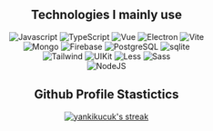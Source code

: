 <h2 align="center">Technologies I mainly use</h2>
<p align="center">
  <img alt="Javascript" src="https://img.shields.io/badge/-JavaScript-090909?style=for-the-badge&logo=JavaScript"></a> 
  <img alt="TypeScript" src="https://img.shields.io/badge/-TypeScript-090909?style=for-the-badge&logo=TypeScript"></a> 
  <img alt="Vue" src="https://img.shields.io/badge/-Vue.js-090909?style=for-the-badge&logo=Vue.js"></a> 
  <img alt="Electron" src="https://img.shields.io/badge/-Electron-090909?style=for-the-badge&logo=Electron"></a>
  <img alt="Vite" src="https://img.shields.io/badge/-Vite-090909?style=for-the-badge&logo=Vite"></a> 
  <br />
  <img alt="Mongo" src="https://img.shields.io/badge/-MongoDB-090909?style=for-the-badge&logo=MongoDB"></a> 
  <img alt="Firebase" src="https://img.shields.io/badge/-Firebase-090909?style=for-the-badge&logo=Firebase"></a> 
  <img alt="PostgreSQL" src="https://img.shields.io/badge/-postgresql-090909?style=for-the-badge&logo=postgresql"></a> 
  <img alt="sqlite" src="https://img.shields.io/badge/-sqlite-090909?style=for-the-badge&logo=sqlite"></a> 
  <br />
  <img alt="Tailwind" src="https://img.shields.io/badge/-Tailwindcss-090909?style=for-the-badge&logo=Tailwindcss"></a>
  <img alt="UIKit" src="https://img.shields.io/badge/-uikit-090909?style=for-the-badge&logo=uikit"></a> 
  <img alt="Less" src="https://img.shields.io/badge/-Less-090909?style=for-the-badge&logo=Less"></a> 
  <img alt="Sass" src="https://img.shields.io/badge/-Sass-090909?style=for-the-badge&logo=Sass"></a>
  <br />
  <img alt="NodeJS" src="https://img.shields.io/badge/-Node.js-090909?style=for-the-badge&logo=Node.js"></a> 

</p>

<h2 align="center">Github Profile Stastictics</h2>

<p align="center">
    <a href="https://github.com/yankikucuk">
        <img title="yankikucuk stats" alt="yankikucuk's streak" src="https://github-readme-streak-stats.herokuapp.com?user=yankikucuk&theme=dark&hide_border=true&mode=weekly&background=1D1D1E&sideLabels=EB2B0C"/>
    </a>
</p><br>
